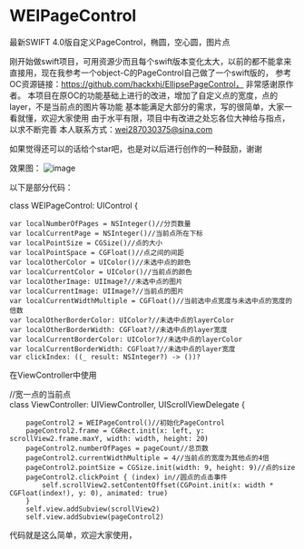 # WEIPageControl
最新SWIFT 4.0版自定义PageControl，椭圆，空心圆，图片点

刚开始做swift项目，可用资源少而且每个swift版本变化太大，以前的都不能拿来直接用，现在我参考一个object-C的PageControl自己做了一个swift版的，
参考OC资源链接：https://github.com/hackxhj/EllipsePageControl， 非常感谢原作者。
本项目在原OC的功能基础上进行的改进，增加了自定义点的宽度，点的layer，不是当前点的图片等功能
基本能满足大部分的需求，写的很简单，大家一看就懂，欢迎大家使用
由于水平有限，项目中有改进之处忘各位大神给与指点，以求不断完善
本人联系方式：wei287030375@sina.com

如果觉得还可以的话给个star吧，也是对以后进行创作的一种鼓励，谢谢

效果图：
![image](https://github.com/wei287030375/WEIPageControl/blob/master/weican.PNG)


以下是部分代码：


class WEIPageControl: UIControl {

    var localNumberOfPages = NSInteger()//分页数量
    var localCurrentPage = NSInteger()//当前点所在下标
    var localPointSize = CGSize()//点的大小
    var localPointSpace = CGFloat()//点之间的间距
    var localOtherColor = UIColor()//未选中点的颜色
    var localCurrentColor = UIColor()//当前点的颜色
    var localOtherImage: UIImage?//未选中点的图片
    var localCurrentImage: UIImage?//当前点的图片
    var localCurrentWidthMultiple = CGFloat()//当前选中点宽度与未选中点的宽度的倍数
    var localOtherBorderColor: UIColor?//未选中点的layerColor
    var localOtherBorderWidth: CGFloat?//未选中点的layer宽度
    var localCurrentBorderColor: UIColor?//未选中点的layerColor
    var localCurrentBorderWidth: CGFloat?//未选中点的layer宽度
    var clickIndex: ((_ result: NSInteger?) -> ())?



在ViewController中使用

//宽一点的当前点  
class ViewController: UIViewController, UIScrollViewDelegate {

        pageControl2 = WEIPageControl()//初始化PageControl
        pageControl2.frame = CGRect.init(x: left, y: scrollView2.frame.maxY, width: width, height: 20)
        pageControl2.numberOfPages = pageCount//总页数
        pageControl2.currentWidthMultiple = 4//当前点的宽度为其他点的4倍
        pageControl2.pointSize = CGSize.init(width: 9, height: 9)//点的size
        pageControl2.clickPoint { (index) in//圆点的点击事件
            self.scrollView2.setContentOffset(CGPoint.init(x: width * CGFloat(index!), y: 0), animated: true)
        }
        self.view.addSubview(scrollView2)
        self.view.addSubview(pageControl2)


代码就是这么简单，欢迎大家使用，

